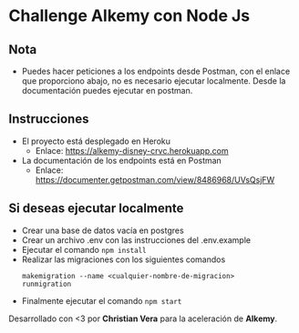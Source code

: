 # Challenge Alkemy con Node Js

## Nota
- Puedes hacer peticiones a los endpoints desde Postman, con el enlace que proporciono abajo, no es necesario ejecutar localmente. Desde la documentación puedes ejecutar en postman.

## Instrucciones

- El proyecto está desplegado en Heroku
    - Enlace: https://alkemy-disney-crvc.herokuapp.com
- La documentación de los endpoints está en Postman
    - Enlace: https://documenter.getpostman.com/view/8486968/UVsQsjFW

## Si deseas ejecutar localmente

- Crear una base de datos vacía en postgres
- Crear un archivo .env con las instrucciones del .env.example
- Ejecutar el comando ```npm install```
- Realizar las migraciones con los siguientes comandos
    ```
    makemigration --name <cualquier-nombre-de-migracion>
    runmigration
    ```
- Finalmente ejecutar el comando ```npm start```

Desarrollado con <3 por **Christian Vera** para la aceleración de **Alkemy**.